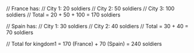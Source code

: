 // France has:
// City 1: 20 soldiers
// City 2: 50 soldiers
// City 3: 100 soldiers
// Total = 20 + 50 + 100 = 170 soldiers

// Spain has:
// City 1: 30 soldiers
// City 2: 40 soldiers
// Total = 30 + 40 = 70 soldiers

// Total for kingdom1 = 170 (France) + 70 (Spain) = 240 soldiers
